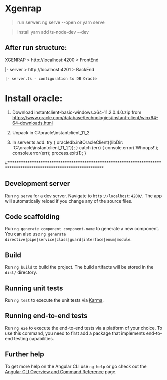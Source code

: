 # Xgenrap

> run serwer:
ng serve --open or yarn serve 

> install 
yarn add ts-node-dev --dev

## After run structure:
XGENRAP > http://localhost:4200 > FrontEnd

|- server > http://localhost:4201 > BackEnd

    |- server.ts - configuration to DB Oracle

# Install oracle: 
1. Download instantclient-basic-windows.x64-11.2.0.4.0.zip 
from https://www.oracle.com/database/technologies/instant-client/winx64-64-downloads.html     

2. Unpack in C:\oracle\instantclient_11_2

3. In server.ts add:
try {
  oracledb.initOracleClient({libDir: 'C:\\oracle\\instantclient_11_2'});
} catch (err) {
  console.error('Whoops!');
  console.error(err);
  process.exit(1);
}

#*******************************************************************************************************************
## Development server

Run `ng serve` for a dev server. Navigate to `http://localhost:4200/`. The app will automatically reload if you change any of the source files.

## Code scaffolding

Run `ng generate component component-name` to generate a new component. You can also use `ng generate directive|pipe|service|class|guard|interface|enum|module`.

## Build

Run `ng build` to build the project. The build artifacts will be stored in the `dist/` directory.

## Running unit tests

Run `ng test` to execute the unit tests via [Karma](https://karma-runner.github.io).

## Running end-to-end tests

Run `ng e2e` to execute the end-to-end tests via a platform of your choice. To use this command, you need to first add a package that implements end-to-end testing capabilities.

## Further help

To get more help on the Angular CLI use `ng help` or go check out the [Angular CLI Overview and Command Reference](https://angular.io/cli) page.
